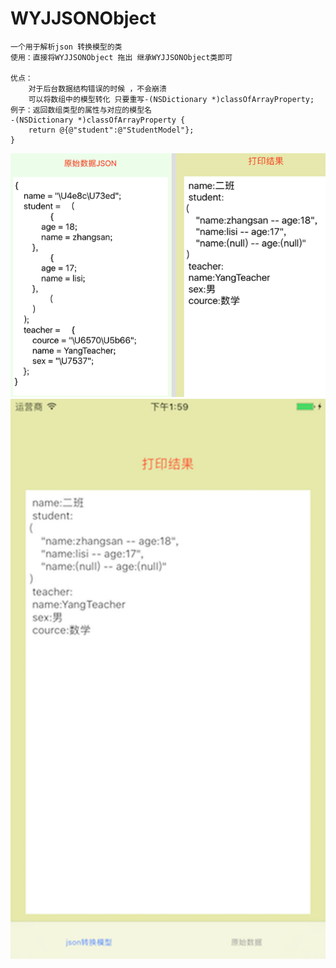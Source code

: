 # WYJJSONObject
    一个用于解析json 转换模型的类
    使用：直接将WYJJSONObject 拖出 继承WYJJSONObject类即可

    优点：
        对于后台数据结构错误的时候 ，不会崩溃 
        可以将数组中的模型转化 只要重写-(NSDictionary *)classOfArrayProperty;
    例子：返回数组类型的属性与对应的模型名
    -(NSDictionary *)classOfArrayProperty {
        return @{@"student":@"StudentModel"};
    }
![](https://github.com/xiyuxiaoxiao/WYJJSONObject/blob/master/images/testData.png)   
![Image](https://github.com/xiyuxiaoxiao/WYJJSONObject/blob/master/images/modelResut.png)
